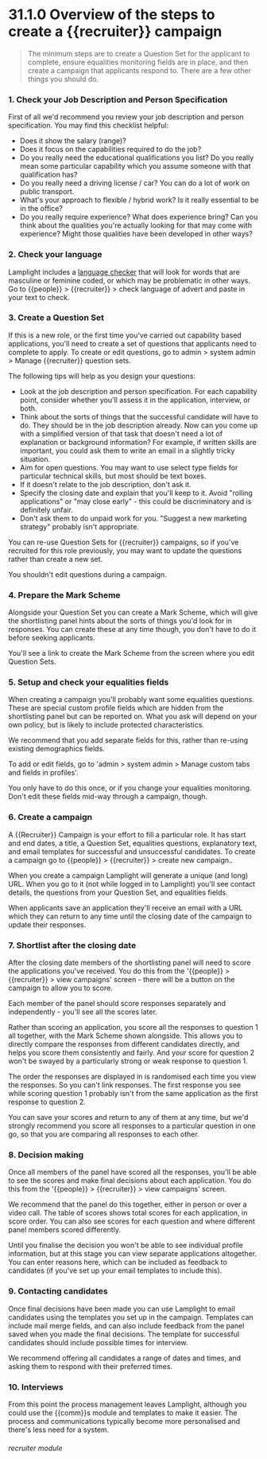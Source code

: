# 31.1.0 Overview of the steps to create a {{recruiter}} campaign

> The minimum steps are to create a Question Set for the applicant to complete, 
ensure equalities monitoring fields are in place, and then create a campaign that
applicants respond to.  There are a few other things you should do.



### 1. Check your Job Description and Person Specification

First of all we'd recommend you review your job description and person specification.
You may find this checklist helpful:

- Does it show the salary (range)? 
- Does it focus on the capabilities required to do the job?
- Do you really need the educational qualifications you list? Do you really mean some
particular capability which you assume someone with that qualification has?
- Do you really need a driving license / car? You can do a lot of work on public transport.
- What's your approach to flexible / hybrid work? Is it really essential to be in the office?
- Do you really require experience? What does experience bring? Can you think about the qualities
 you're actually looking for that may come with experience? Might those qualities have been developed
 in other ways?


### 2. Check your language

Lamplight includes a [language checker](/help/index/p/31.1.1) that will look for words that are 
masculine or feminine coded, or which may be problematic in other ways.  Go to {{people}} >
{{recruiter}} > check language of advert and paste in your text to check.

### 3. Create a Question Set

If this is a new role, or the first time you've carried out capability based applications,
you'll need to create a set of questions that applicants need to complete to apply.  To create
or edit questions, go to admin > system admin > Manage {{recruiter}} question sets.

The following tips will help as you design your questions:

- Look at the job description and person specification.  For each capability point, consider whether you'll assess it in the application, interview, or both.
- Think about the sorts of things that the successful candidate will have to do. They should be in the job description already. Now can you come up with a simplified version of that task that doesn't need a lot of explanation or background information?  For example, if written skills  are important, you could ask them to write an email in a slightly tricky situation.
- Aim for open questions. You may want to use select type fields for particular technical skills, but most should be text boxes.
- If it doesn't relate to the job description, don't ask it.
- Specify the closing date and explain that you'll keep to it. Avoid "rolling applications" or "may close early" - this could be discriminatory and is definitely unfair.
- Don't ask them to do unpaid work for you.  "Suggest a new marketing strategy" probably isn't appropriate.

You can re-use Question Sets for {{recruiter}} campaigns, so if you've recruited for this role
previously, you may want to update the questions rather than create a new set.

You shouldn't edit questions during a campaign.

### 4. Prepare the Mark Scheme

Alongside your Question Set you can create a Mark Scheme, which will give the shortlisting panel
hints about the sorts of things you'd look for in responses.  You can create these at any time
though, you don't have to do it before seeking applicants.

You'll see a link to create the Mark Scheme from the screen where you edit Question Sets.


### 5. Setup and check your equalities fields

When creating a campaign you'll probably want some equalities questions.  These are special custom profile
fields which are hidden from the shortlisting panel but can be reported on.  What you ask
will depend on your own policy, but is likely to include protected characteristics.

We recommend that you add separate fields for this, rather than re-using existing demographics fields.

To add or edit fields, go to 'admin > system admin > Manage custom tabs and fields in profiles'.

You only have to do this once, or if you change your equalities monitoring.  Don't edit these fields
mid-way through a campaign, though.

### 6. Create a campaign

A {{Recruiter}} Campaign is your effort to fill a particular role.  It has start and end dates,
a title, a Question Set, equalities questions, explanatory text, and email templates for
successful and unsuccessful candidates.  To create a campaign go to {{people}} > {{recruiter}} > create new campaign..

When you create a campaign Lamplight will generate a unique (and long) URL.  When you go to it
(not while logged in to Lamplight) you'll see contact details, the questions from your Question Set,
and equalities fields.

When applicants save an application they'll receive an email with a URL which they
can return to any time until the closing date of the campaign to update their responses.

### 7. Shortlist after the closing date

After the closing date members of the shortlisting panel will need to score the applications you've
received.  You do this from the '{{people}} > {{recruiter}} > view campaigns' screen - there will
be a button on the campaign to allow you to score.

Each member of the panel should score responses separately and independently - you'll see all the scores
later.

Rather than scoring an application, you score all the responses to question 1 all together, with
the Mark Scheme shown alongside.  This allows you to directly compare the responses from different
candidates directly, and helps you score them consistently and fairly.  And your score for question 2
won't be swayed by a particularly strong or weak response to question 1.

The order the responses are displayed in is randomised each time you view the responses.  So you can't link
responses.  The first response you see while scoring question 1 probably isn't from the same
application as the first response to question 2.

You can save your scores and return to any of them at any time, but we'd strongly recommend you
score all responses to a particular question in one go, so that you are comparing all responses
to each other.

### 8. Decision making

Once all members of the panel have scored all the responses, you'll be able to see the scores
and make final decisions about each application.   You do this from the '{{people}} > {{recruiter}} > view campaigns'
screen.

We recommend that the panel do this together, either in person or over a video call.  The table
of scores shows total scores for each application, in score order.  You can also see scores for each
question and where different panel members scored differently.

Until you finalise the decision you won't be able to see individual profile information, but at this
stage you can view separate applications altogether.  You can enter reasons here, which can be included
as feedback to candidates (if you've set up your email templates to include this).

### 9. Contacting candidates

Once final decisions have been made you can use Lamplight to email candidates using the templates
 you set up in the campaign.  Templates can include mail merge fields, and can also include 
feedback from the panel saved when you made the final decisions.  The template for successful candidates
should include possible times for interview.  

We recommend offering all candidates a range of dates and times, and asking them to respond 
with their preferred times.

### 10. Interviews

From this point the process management leaves Lamplight, although you could use the {{comm}}s module
and templates to make it easier.  The process and communications typically become more personalised and there's less
need for a system.


###### recruiter module
